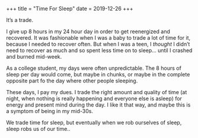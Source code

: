 +++
title = "Time For Sleep"
date = 2019-12-26
+++

It’s a trade.

I give up 8 hours in my 24 hour day in order to get reenergized and recovered. It was fashionable when I was a baby to trade a lot of time for it, because I needed to recover often. But when I was a teen, I _thought_ I didn’t need to recover as much and so spent less time on to sleep… until I crashed and burned mid-week.

As a college student, my days were often unpredictable. The 8 hours of sleep per day would come, but maybe in chunks, or maybe in the complete opposite part fo the day where other people sleeping.

These days, I pay my dues. I trade the right amount and quality of time (at night, when nothing is really happening and everyone else is asleep) for energy and present mind during the day. I like it that way, and maybe this is a symptom of being in my mid-30s.

We trade time for sleep, but eventually when we rob ourselves of sleep, sleep robs us of our time..